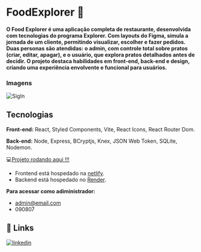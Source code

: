 
# FoodExplorer 🍔 
#### O Food Explorer é uma aplicação completa de restaurante, desenvolvida com tecnologias do programa Explorer. Com layouts do Figma, simula a jornada de um cliente, permitindo visualizar, escolher e fazer pedidos. Duas personas são atendidas: o admin, com controle total sobre pratos (criar, editar, apagar), e o usuário, que explora pratos detalhados antes de decidir. O projeto destaca habilidades em front-end, back-end e design, criando uma experiência envolvente e funcional para usuários.



### Imagens

![SigIn](https://github.com/DiogoSaints/foodexplorer-frontend/assets/63027890/83fa4739-0b32-4ac3-b5df-f0b97c8d301f)





## Tecnologias

**Front-end:** React, Styled Components, Vite, React Icons, React Router Dom.

**Back-end:** Node, Express, BCryptjs, Knex, JSON Web Token, SQLite, Nodemon.

💻[Projeto rodando aqui !!!](https://foodexplorer-diogo.netlify.app/)

* Frontend está hospedado na [netlify](https://app.netlify.com/).
* Backend está hospedado no [Render](https://render.com/).

**Para acessar como adiministrador:**

* admin@email.com
* 090807
## 🔗 Links
[![linkedin](https://img.shields.io/badge/linkedin-0A66C2?style=for-the-badge&logo=linkedin&logoColor=white)](https://www.linkedin.com/in/diogo-silva-dos-santos-/)


